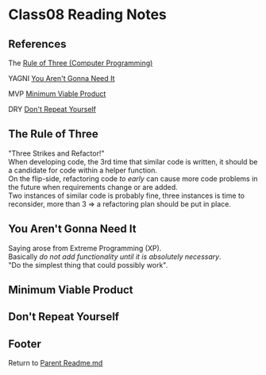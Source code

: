 # Class08 Reading Notes

## References

The [Rule of Three (Computer Programming)](https://en.wikipedia.org/wiki/Rule_of_three_(computer_programming))

YAGNI [You Aren't Gonna Need It](https://en.wikipedia.org/wiki/You_aren%27t_gonna_need_it)

MVP [Minimum Viable Product](https://en.wikipedia.org/wiki/Minimum_viable_product)

DRY [Don't Repeat Yourself](https://en.wikipedia.org/wiki/Don%27t_repeat_yourself)

## The Rule of Three

"Three Strikes and Refactor!"  
When developing code, the 3rd time that similar code is written, it should be a candidate for code within a helper function.  
On the flip-side, refactoring code *to early* can cause more code problems in the future when requirements change or are added.  
Two instances of similar code is probably fine, three instances is time to reconsider, more than 3 => a refactoring plan should be put in place.  

## You Aren't Gonna Need It

Saying arose from Extreme Programming (XP).  
Basically *do not add functionality until it is absolutely necessary*.  
"Do the simplest thing that could possibly work".  

## Minimum Viable Product



## Don't Repeat Yourself



## Footer

Return to [Parent Readme.md](../README.html)  
